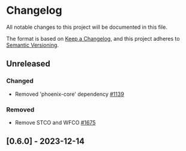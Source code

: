 # Changelog

All notable changes to this project will be documented in this file.

The format is based on [Keep a Changelog](https://keepachangelog.com/en/1.0.0/),
and this project adheres to [Semantic Versioning](https://semver.org/spec/v2.0.0.html).

## Unreleased

### Changed

- Removed 'phoenix-core' dependency [#1139]

### Removed

- Remove STCO and WFCO [#1675]

## [0.6.0] - 2023-12-14

[#1675]: https://github.com/dusk-network/rusk/issues/1675
[#1139]: https://github.com/dusk-network/rusk/issues/1139
